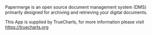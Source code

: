 Papermerge is an open source document management system (DMS) primarily designed for archiving and retrieving your digital documents.

This App is supplied by TrueCharts, for more information please visit https://truecharts.org
